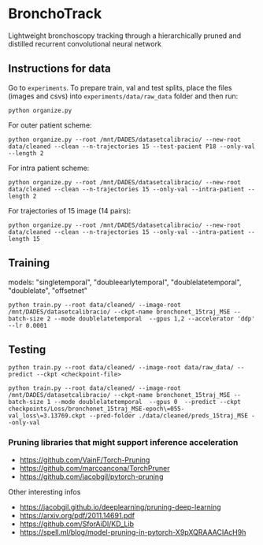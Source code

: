 # BronchoTrack

Lightweight bronchoscopy tracking through a hierarchically pruned and distilled recurrent convolutional neural network

## Instructions for data

Go to `experiments`. To prepare train, val and test splits, place the files (images and csvs) into `experiments/data/raw_data` folder and then run:

`python organize.py`

For outer patient scheme:

`python organize.py --root /mnt/DADES/datasetcalibracio/ --new-root data/cleaned --clean --n-trajectories 15 --test-pacient P18 --only-val --length 2 `

For intra patient scheme:

`python organize.py --root /mnt/DADES/datasetcalibracio/ --new-root data/cleaned --clean --n-trajectories 15 --only-val --intra-patient --length 2`

For trajectories of 15 image (14 pairs):

`python organize.py --root /mnt/DADES/datasetcalibracio/ --new-root data/cleaned --clean --n-trajectories 15 --only-val --intra-patient --length 15`

## Training

models: "singletemporal", "doubleearlytemporal", "doublelatetemporal", "doublelate", "offsetnet"

`python train.py --root data/cleaned/ --image-root /mnt/DADES/datasetcalibracio/ --ckpt-name bronchonet_15traj_MSE --batch-size 2 --mode doublelatetemporal  --gpus 1,2 --accelerator 'ddp' --lr 0.0001`

## Testing

`python train.py --root data/cleaned/ --image-root data/raw_data/ --predict --ckpt <checkpoint-file>`

`python train.py --root data/cleaned/ --image-root /mnt/DADES/datasetcalibracio/ --ckpt-name bronchonet_15traj_MSE --batch-size 1 --mode doublelatetemporal  --gpus 0  --predict --ckpt checkpoints/Loss/bronchonet_15traj_MSE-epoch\=055-val_loss\=3.13769.ckpt --pred-folder ./data/cleaned/preds_15traj_MSE --only-val`


### Pruning libraries that might support inference acceleration

+ https://github.com/VainF/Torch-Pruning
+ https://github.com/marcoancona/TorchPruner
+ https://github.com/jacobgil/pytorch-pruning

Other interesting infos

+ https://jacobgil.github.io/deeplearning/pruning-deep-learning
+ https://arxiv.org/pdf/2011.14691.pdf
+ https://github.com/SforAiDl/KD_Lib
+ https://spell.ml/blog/model-pruning-in-pytorch-X9pXQRAAACIAcH9h